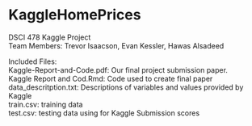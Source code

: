 # KaggleHomePrices
DSCI 478 Kaggle Project     
Team Members: Trevor Isaacson, Evan Kessler, Hawas Alsadeed   

Included Files:   
Kaggle-Report-and-Code.pdf: Our final project submission paper.     
Kaggle Report and Cod.Rmd: Code used to create final paper  
data_descritption.txt: Descriptions of variables and values provided by Kaggle  
train.csv: training data  
test.csv: testing data using for Kaggle Submission scores   

